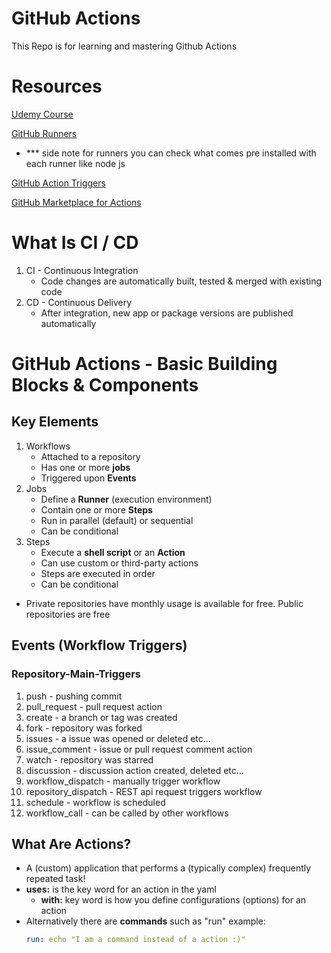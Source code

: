 # GitHub Actions
  This Repo is for learning and mastering Github Actions

# Resources 
  [Udemy Course](https://getweave.udemy.com/course/github-actions-the-complete-guide/learn/lecture/34138488#overview)

  [GitHub Runners](https://docs.github.com/en/actions/using-github-hosted-runners/about-github-hosted-runners)
  - *** side note for runners you can check what comes pre installed with each runner like node js 

  [GitHub Action Triggers](https://docs.github.com/en/actions/using-workflows/events-that-trigger-workflows)

  [GitHub Marketplace for Actions](https://github.com/marketplace?type=)

# What Is CI / CD
  1. CI - Continuous Integration
        - Code changes are automatically built, tested & merged with existing code
  2. CD - Continuous Delivery
        - After integration, new app or package versions are published automatically

# GitHub Actions - Basic Building Blocks & Components

## Key Elements
1. Workflows
    - Attached to a repository 
    - Has one or more **jobs**  
    - Triggered upon **Events**
2. Jobs
    - Define a **Runner** (execution environment)
    - Contain one or more **Steps** 
    - Run in parallel (default) or sequential
    - Can be conditional
3. Steps
    - Execute a **shell script** or an **Action**
    - Can use custom or third-party actions
    - Steps are executed in order
    - Can be conditional 

  - Private repositories have monthly usage is available for free. Public repositories are free

## Events (Workflow Triggers)
### Repository-Main-Triggers
  1. push - pushing commit
  2. pull_request - pull request action
  3. create - a branch or tag was created
  4. fork - repository was forked
  5. issues - a issue was opened or deleted etc...
  6. issue_comment - issue or pull request comment action
  7. watch - repository was starred
  8. discussion - discussion action created, deleted etc...
  9. workflow_dispatch - manually trigger workflow
  10. repository_dispatch  - REST api request triggers workflow
  11. schedule - workflow is scheduled
  12. workflow_call - can be called by other workflows

## What Are Actions? 
  - A (custom) application that performs a (typically complex) frequently repeated task!
  - **uses:** is the key word for an action in the yaml
    - **with:** key word is how you define configurations (options) for an action
  - Alternatively there are **commands** such as "run" example:
      ```yaml
      run: echo "I am a command instead of a action :)"
      ```